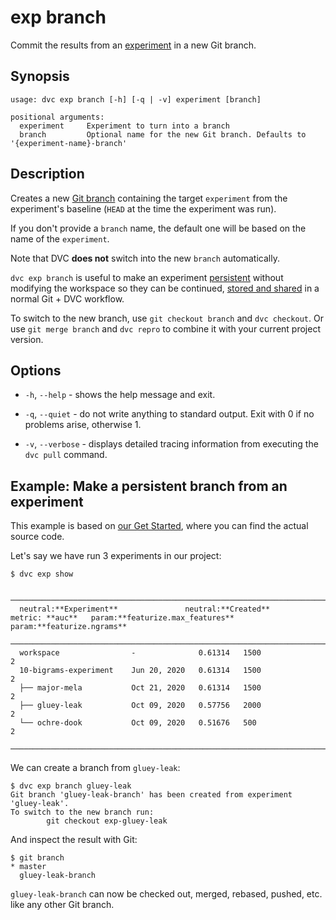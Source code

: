# exp branch

Commit the results from an [experiment](/doc/command-reference/exp) in a new Git
branch.

## Synopsis

```usage
usage: dvc exp branch [-h] [-q | -v] experiment [branch]

positional arguments:
  experiment     Experiment to turn into a branch
  branch         Optional name for the new Git branch. Defaults to '{experiment-name}-branch'
```

## Description

Creates a new [Git branch] containing the target `experiment` from the experiment's
baseline (`HEAD` at the time the experiment was run).

If you don't provide a `branch` name, the default one will be based on the name
of the `experiment`.

<admon type="info">

Note that DVC **does not** switch into the new `branch` automatically.

</admon>

`dvc exp branch` is useful to make an experiment [persistent] without modifying
the workspace so they can be continued, [stored and shared] in a normal Git +
DVC workflow.

To switch to the new branch, use `git checkout branch` and `dvc checkout`. Or
use `git merge branch` and `dvc repro` to combine it with your current project
version.

[git branch]:
  https://git-scm.com/book/en/v2/Git-Branching-Basic-Branching-and-Merging
[persistent]:
  /doc/user-guide/experiment-management/sharing-experiments#persist-experiment
[stored and shared]:
  /doc/start/data-management/data-versioning#storing-and-sharing

## Options

- `-h`, `--help` - shows the help message and exit.

- `-q`, `--quiet` - do not write anything to standard output. Exit with 0 if no
  problems arise, otherwise 1.

- `-v`, `--verbose` - displays detailed tracing information from executing the
  `dvc pull` command.

## Example: Make a persistent branch from an experiment

<admon type="info">

This example is based on [our Get Started], where you can find the actual source
code.

[our get started]: /doc/start/experiments

</admon>

Let's say we have run 3 experiments in our project:

```cli
$ dvc exp show
```

```dvctable
 ────────────────────────────────────────────────────────────────────────────────────────────
  neutral:**Experiment**               neutral:**Created**           metric: **auc**   param:**featurize.max_features**   param:**featurize.ngrams**
 ────────────────────────────────────────────────────────────────────────────────────────────
  workspace                -              0.61314   1500                     2
  10-bigrams-experiment    Jun 20, 2020   0.61314   1500                     2
  ├── major-mela           Oct 21, 2020   0.61314   1500                     2
  ├── gluey-leak           Oct 09, 2020   0.57756   2000                     2
  └── ochre-dook           Oct 09, 2020   0.51676   500                      2
 ────────────────────────────────────────────────────────────────────────────────────────────
```

We can create a branch from `gluey-leak`:

```cli
$ dvc exp branch gluey-leak
Git branch 'gluey-leak-branch' has been created from experiment 'gluey-leak'.
To switch to the new branch run:
        git checkout exp-gluey-leak
```

And inspect the result with Git:

```cli
$ git branch
* master
  gluey-leak-branch
```

`gluey-leak-branch` can now be checked out, merged, rebased, pushed, etc. like
any other Git branch.

